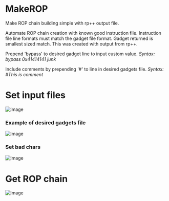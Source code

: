 # MakeROP
Make ROP chain building simple with rp++ output file.

Automate ROP chain creation with known good instruction file.
Instruction file line formats must match the gadget file format.
Gadget returned is smallest sized match.
This was created with output from rp++.

Prepend 'bypass' to desired gadget line to input custom value.
<i>Syntax: bypass 0x41414141 junk</i>

Include comments by prepending '#' to line in desired gadgets file.
<i>Syntax: #This is comment</i>

<h1>Set input files</h1>

![image](https://user-images.githubusercontent.com/49540886/141837395-4568b608-b11d-4ac8-8b8d-27461c8c3a8e.png)

<h3>Example of desired gadgets file</h3>

![image](https://user-images.githubusercontent.com/49540886/141815435-b1520470-592c-4a22-9647-11bf091c49c4.png)

<h3>Set bad chars</h3>

![image](https://user-images.githubusercontent.com/49540886/141701335-b92b42c0-548e-40fd-8995-ced5f01596dc.png)

<h1>Get ROP chain</h1>

![image](https://user-images.githubusercontent.com/49540886/141815402-dc2389a4-56c0-4d84-8536-93bab0625827.png)
